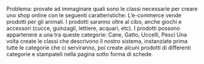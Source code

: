 Problema: provate ad immaginare quali sono le classi necessarie per creare uno shop online con le seguenti caratteristiche:
            L’e-commerce vende prodotti per gli animali.
            I prodotti saranno oltre al cibo, anche giochi e accessori (cucce, guinzagli, lettiere, acquari, etc).
            I prodotti possono appartenere a una tra queste categorie:
            Cane, Gatto, Uccelli, Pesci
            Una volta create le classi che descrivono il nostro sistema, instanziate prima tutte le categorie che ci serviranno, poi create alcuni prodotti di differenti categorie e stampateli nella pagina sotto forma di schede.